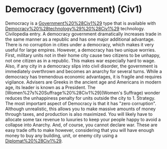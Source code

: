 # Democracy (government) (Civ1)

Democracy is a [Government%20%28Civ1%29](government) type that is available with [Democracy%20%28technology%29%20%28Civ1%29](Democracy) technology.
Civilopedia entry.
A democracy government dramatically increases trade in the same manner as a
republic and has one major additional advantage. There is no corruption in
cities under a democracy, which makes it very useful for large empires.
However, a democracy has two unique worries. First, military units not in
their home city cause two citizens to be unhappy, not one citizen as in a
republic. This makes war especially hard to wage. Also, if any city in a
democracy slips into civil disorder, the government is immediately overthrown
and becomes an anarchy for several turns. While a democracy has tremendous
economic advantages, it is fragile and requires vigilance.
Advisers are Greeks in the ancient age and Americans in modern age, its leader is known as a President.
The [Women%27s%20Suffrage%20%28Civ1%29](Women's Suffrage) wonder reduces the unhappiness penalty for units outside the city to 1.
Strategy.
The most important aspect of Democracy is that it has "zero corruption". Although unrealistic, this allows you to make massive amounts of money through taxes, and production is also maximized. You will likely have to allocate some tax revenue to luxuries to keep your people happy to avoid a collapse into Anarchy. And, of course, you cannot declare war. These are easy trade offs to make however, considering that you will have enough money to buy any building, unit, or enemy city using a [Diplomat%20%28Civ1%29](Diplomat).